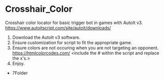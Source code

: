 # Crosshair_Color
Crosshair color locator for basic trigger bot in games with AutoIt v3. https://www.autoitscript.com/site/autoit/downloads/
1) Download the AutoIt v3 software.
2) Ensure customization for script to fit the appropriate game.
3) Ensure colors are not occuring when you are not targeting an opponent. https://htmlcolorcodes.com/ <include the # within the script and replace the x's.>
4) Enjoy.

- 7Folder
